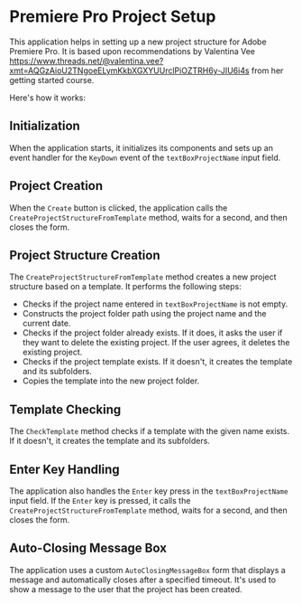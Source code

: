 # Premiere Pro Project Setup

This application helps in setting up a new project structure for Adobe Premiere Pro. It is based upon recommendations by Valentina Vee https://www.threads.net/@valentina.vee?xmt=AQGzAioU2TNgoeELymKkbXGXYUUrclPiOZTRH6y-JIU6i4s from her getting started course.
<p>Here's how it works:</p>

## Initialization

When the application starts, it initializes its components and sets up an event handler for the `KeyDown` event of the `textBoxProjectName` input field.

## Project Creation

When the `Create` button is clicked, the application calls the `CreateProjectStructureFromTemplate` method, waits for a second, and then closes the form.

## Project Structure Creation

The `CreateProjectStructureFromTemplate` method creates a new project structure based on a template. It performs the following steps:

- Checks if the project name entered in `textBoxProjectName` is not empty.
- Constructs the project folder path using the project name and the current date.
- Checks if the project folder already exists. If it does, it asks the user if they want to delete the existing project. If the user agrees, it deletes the existing project.
- Checks if the project template exists. If it doesn't, it creates the template and its subfolders.
- Copies the template into the new project folder.

## Template Checking

The `CheckTemplate` method checks if a template with the given name exists. If it doesn't, it creates the template and its subfolders.

## Enter Key Handling

The application also handles the `Enter` key press in the `textBoxProjectName` input field. If the `Enter` key is pressed, it calls the `CreateProjectStructureFromTemplate` method, waits for a second, and then closes the form.

## Auto-Closing Message Box

The application uses a custom `AutoClosingMessageBox` form that displays a message and automatically closes after a specified timeout. It's used to show a message to the user that the project has been created.
